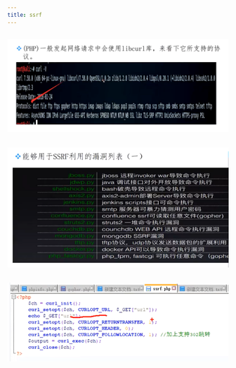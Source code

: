 ```yaml
---
title: ssrf
---
```


## ![image.png](/assets/pages_ssrf_1614146991711_0.png)
## ![image.png](/assets/pages_ssrf_1614147463876_0.png)
## ![image.png](/assets/pages_ssrf_1614147552544_0.png)
##
